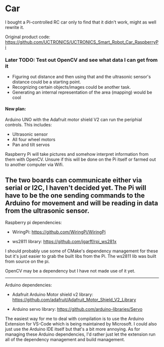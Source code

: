 # Car

I bought a Pi-controlled RC car only to find that it didn't work, might as well rewrite it.

Original product code: https://github.com/UCTRONICS/UCTRONICS_Smart_Robot_Car_RaspberryPi

### Later TODO: Test out OpenCV and see what data I can get from it
- Figuring out distance and then using that and the ultrasonic sensor's distance could be a starting point.
- Recognizing certain objects/images could be another task.
- Generating an internal representation of the area (mapping) would be cool


#### New plan: 
Arduino UNO with the Adafruit motor shield V2 can run the periphial controls.
This includes:
* Ultrasonic sensor
* All four wheel motors
* Pan and tilt servos

Raspberry Pi will take pictures and somehow interpret information from them with OpenCV.
Unsure if this will be done on the Pi itself or farmed out to another computer via Wifi.

The two boards can communicate either via serial or I2C, I haven't decided yet. The Pi will
have to be the one sending commands to the Arduino for movement and will be reading in data
from the ultrasonic sensor.
-----------------------------------

Raspberry pi dependencies:
* WiringPi: https://github.com/WiringPi/WiringPi

* ws2811 library: https://github.com/jgarff/rpi_ws281x

I should probably use some of CMake's dependency management for these but
it's just easier to grab the built libs from the Pi. The ws2811 lib was built
from source on the pi.


OpenCV may be a dependency but I have not made use of it yet.

-----------------------------------

Arduino dependencies:
* Adafruit Arduino Motor shield v2 library: https://github.com/adafruit/Adafruit_Motor_Shield_V2_Library

* Arduino servo library: https://github.com/arduino-libraries/Servo

The easiest way for me to deal with compilation is to use the Arduino Extension for VS-Code which is being
maintained by Microsoft. I could also just use the Arduino IDE itself but that's a bit more annoying. As for
managing these Arduino dependencies, I'd rather just let the extension run all of the dependency management
and build management.